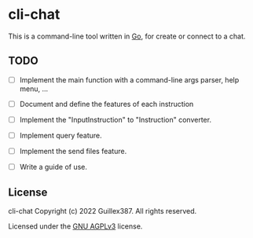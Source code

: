 # cli-chat

This is a command-line tool written in [Go](https://go.dev/),
for create or connect to a chat.

## TODO

- [ ] Implement the main function with a
command-line args parser, help menu, ...

- [ ] Document and define the features of each instruction

- [ ] Implement the "InputInstruction" to "Instruction" converter.

- [ ] Implement query feature.

- [ ] Implement the send files feature.

- [ ] Write a guide of use.

## License

cli-chat Copyright (c) 2022 Guillex387. All rights reserved.

Licensed under the [GNU AGPLv3](https://github.com/Guillex387/cli-chat/blob/master/LICENSE) license.
